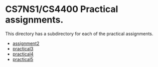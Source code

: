 
# CS7NS1/CS4400 Practical assignments.

This directory has a subdirectory for each of the practical assignments.

- [assignment2](./assignment2)
- [practical3](./practical3)
- [practical4](./practical4)
- [practical5](./practical5)
